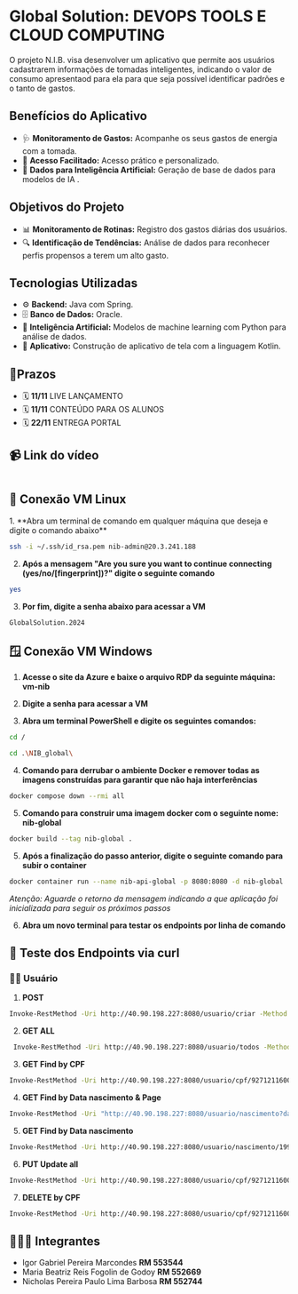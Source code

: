 
<h1 align="left"> Global Solution: DEVOPS TOOLS E CLOUD COMPUTING</h1>
<p align="left">O projeto N.I.B. visa desenvolver um aplicativo que permite aos usuários cadastrarem informações de tomadas inteligentes, indicando o valor de consumo apresentaod para ela para que seja possível identificar padrões e o tanto de gastos.</p>

<h2 align="left">Benefícios do Aplicativo</h2>
<ul>
  <li>🩺 <strong>Monitoramento de Gastos:</strong> Acompanhe os seus gastos de energia com a tomada.</li>
  <li>📱 <strong>Acesso Facilitado:</strong> Acesso prático e personalizado.</li>
  <li>🤖 <strong>Dados para Inteligência Artificial:</strong> Geração de base de dados para modelos de IA .</li>
</ul>

<h2 align="left">Objetivos do Projeto</h2>
<ul>
  <li>📊 <strong>Monitoramento de Rotinas:</strong> Registro dos gastos diárias dos usuários. </li>
  <li>🔍 <strong>Identificação de Tendências:</strong> Análise de dados para reconhecer perfis propensos a terem um alto gasto. </li>
</ul>

<h2 align="left">Tecnologias Utilizadas</h2>
<ul>
  <li>⚙️ <strong>Backend:</strong> Java com Spring. </li>
  <li>🗄️ <strong>Banco de Dados:</strong> Oracle. </li>
  <li>🧠 <strong>Inteligência Artificial:</strong> Modelos de machine learning com Python para análise de dados. </li>
  <li> 📱 <strong>Aplicativo:</strong> Construção de aplicativo de tela com a linguagem Kotlin. </li>
  
</ul>

<h2 align="left"> 📆Prazos</h2>
<ul>
  <li> 🗓️ <strong>11/11</strong> LIVE LANÇAMENTO </li> 
  <li> 🗓️ <strong>11/11</strong> CONTEÚDO PARA OS ALUNOS </em> </li>
  <li> 🗓️ <strong>22/11</strong> ENTREGA PORTAL </li> 
</ul>

<h2 align="left"> 📹 Link do vídeo</h2>

```bash
```

<h2 align="left"> 🎰 Conexão VM Linux</h2>
1. **Abra um terminal de comando em qualquer máquina que deseja e digite o comando abaixo**

```bash
ssh -i ~/.ssh/id_rsa.pem nib-admin@20.3.241.188
```

2. **Após a mensagem "Are you sure you want to continue connecting (yes/no/[fingerprint])?" digite o seguinte comando**
```bash
yes
```

3. **Por fim, digite a senha abaixo para acessar a VM**
```bash
GlobalSolution.2024
```

<h2 align="left"> 🪟 Conexão VM Windows</h2>

1. **Acesse o site da Azure e baixe o arquivo RDP da seguinte máquina: vm-nib**


2. **Digite a senha para acessar a VM**

3. **Abra um terminal PowerShell e digite os seguintes comandos:**

```bash
cd /
```
```bash
cd .\NIB_global\
```

4. **Comando para derrubar o ambiente Docker e remover todas as imagens construídas para garantir que não haja interferências**
```bash
docker compose down --rmi all
```

5. **Comando para construir uma imagem docker com o seguinte nome: nib-global**
```bash
docker build --tag nib-global .
```

5. **Após a finalização do passo anterior, digite o seguinte comando para subir o container**
```bash
docker container run --name nib-api-global -p 8080:8080 -d nib-global
```
*Atenção: Aguarde o retorno da mensagem indicando a que aplicação foi inicializada para seguir os próximos passos*

6. **Abra um novo terminal para testar os endpoints por linha de comando**

<h2 align="left"> 🎰 Teste dos Endpoints via curl</h2>
<h3 align="left"> 🧝‍♀️ Usuário</h3>

1. **POST**

```bash
Invoke-RestMethod -Uri http://40.90.198.227:8080/usuario/criar -Method Post -Headers @{"Content-Type"="application/json"} -Body '{"cpfUser": "92712116003", "nomeUser": "teste cpf", "sobrenomeUser": "Fogolin", "telefoneUser": 1234567890, "dataNascimentoUser": "1990-01-01", "emailUser": "maria.fogolin@example.com"}'
```

2. **GET ALL**

```bash
 Invoke-RestMethod -Uri http://40.90.198.227:8080/usuario/todos -Method Get
```

3. **GET Find by CPF**

```bash
Invoke-RestMethod -Uri http://40.90.198.227:8080/usuario/cpf/92712116003 -Method Get
```

4. **GET Find by Data nascimento & Page**

```bash
Invoke-RestMethod -Uri "http://40.90.198.227:8080/usuario/nascimento?dataNascimentoUser=1990-01-01&page=0&size=10" -Method Get
```

5. **GET Find by Data nascimento**

```bash
Invoke-RestMethod -Uri http://40.90.198.227:8080/usuario/nascimento/1990-01-01 -Method Get
```

6. **PUT Update all**

```bash
Invoke-RestMethod -Uri http://40.90.198.227:8080/usuario/cpf/92712116003 -Method Put -Headers @{"Content-Type"="application/json"} -Body '{"cpfUser": "92712116003", "nomeUser": "teste atualização", "sobrenomeUser": "Fogolin", "telefoneUser": 1234567890, "dataNascimentoUser": "2002-11-01", "planoUser": "Premium", "emailUser": "maria.fogolin@example.com"}'
```
7. **DELETE by CPF**

```bash
Invoke-RestMethod -Uri http://40.90.198.227:8080/usuario/cpf/92712116003 -Method Delete
```

<h2 align="left"> 🧑‍🤝‍🧑 Integrantes</h2>
<ul>
  <li> Igor Gabriel Pereira Marcondes <strong>RM 553544 </strong></li>
  <li> Maria Beatriz Reis Fogolin de Godoy <strong>RM 552669 </strong></li>
  <li> Nicholas Pereira Paulo Lima Barbosa <strong>RM 552744 </strong></li
</ul>

